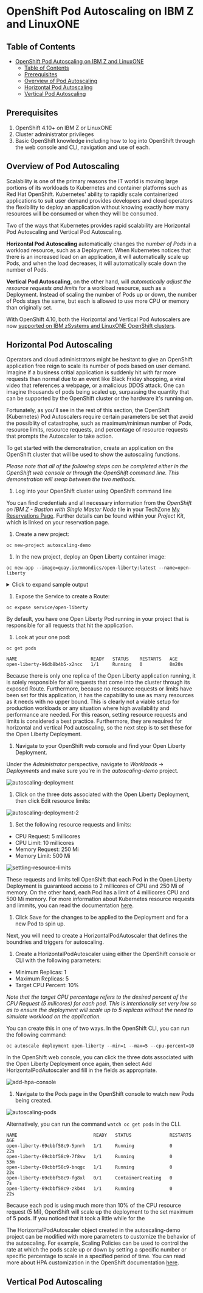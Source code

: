# OpenShift Pod Autoscaling on IBM Z and LinuxONE

## Table of Contents

- [OpenShift Pod Autoscaling on IBM Z and LinuxONE](#openshift-pod-autoscaling-on-ibm-z-and-linuxone)
  - [Table of Contents](#table-of-contents)
  - [Prerequisites](#prerequisites)
  - [Overview of Pod Autoscaling](#overview-of-pod-autoscaling)
  - [Horizontal Pod Autoscaling](#horizontal-pod-autoscaling)
  - [Vertical Pod Autoscaling](#vertical-pod-autoscaling)

## Prerequisites

1. OpenShift 4.10+ on IBM Z or LinuxONE
1. Cluster administrator privileges
1. Basic OpenShift knowledge including how to log into OpenShift through the web console and CLI, navigation and use of each.

## Overview of Pod Autoscaling
Scalability is one of the primary reasons the IT world is moving large portions of its workloads to Kubernetes and container platforms such as Red Hat OpenShift. Kubernetes' ability to rapidly scale containerized applications to suit user demand provides developers and cloud operators the flexibility to deploy an application without knowing exactly how many resources will be consumed or when they will be consumed. 

Two of the ways that Kubernetes provides rapid scalability are Horizontal Pod Autoscaling and Vertical Pod Autoscaling. 

**Horizontal Pod Autoscaling** automatically changes the *number of Pods* in a workload resource, such as a Deployment. When Kubernetes notices that there is an increased load on an application, it will automatically scale up Pods, and when the load decreases, it will automatically scale down the number of Pods.

**Vertical Pod Autoscaling**, on the other hand, will *automatically adjust the resource requests and limits* for a workload resource, such as a Deployment. Instead of scaling the number of Pods up or down, the number of Pods stays the same, but each is allowed to use more CPU or memory than originally set.

With OpenShift 4.10, both the Horizontal and Vertical Pod Autoscalers are now [supported on IBM zSystems and LinuxONE OpenShift clusters](https://docs.openshift.com/container-platform/4.10/release_notes/ocp-4-10-release-notes.html#ocp-4-10-ibm-z).

## Horizontal Pod Autoscaling
Operators and cloud administrators might be hesitant to give an OpenShift application free reign to scale its number of pods based on user demand. Imagine if a business critial application is suddenly hit with far more requests than normal due to an event like Black Friday shopping, a viral video that references a webpage, or a malicious DDOS attack. One can imagine thousands of pods being scaled up, surpassing the quantity that can be supported by the OpenShift cluster or the hardware it's running on. 

Fortunately, as you'll see in the rest of this section, the OpenShift (Kubernetes) Pod Autoscalers require certain parameters be set that avoid the possiblity of catastrophe, such as maximum/minimun number of Pods, resource limits, resource requests, and percentage of resource requests that prompts the Autoscaler to take action.

To get started with the demonstration, create an application on the OpenShift cluster that will be used to show the autoscaling functions. 

*Please note that all of the following steps can be completed either in the OpenShift web console or through the OpenShift command line. This demonstration will swap between the two methods.*

1. Log into your OpenShift cluster using OpenShift command line

  You can find credentials and all necessary information from the *OpenShift on IBM Z - Bastion with Single Master Node* tile in your TechZone [My Reservations Page](https://techzone.ibm.com/my/reservations). Further details can be found within your *Project Kit*, which is linked on your reservation page.

1. Create a new project:

  ```text
  oc new-project autoscaling-demo
  ```

1. In the new project, deploy an Open Liberty container image:

  ```text
  oc new-app --image=quay.io/mmondics/open-liberty:latest --name=open-liberty
  ```

  <details>
  <summary>Click to expand sample output</summary>

  ```text
  --> Found container image 0805ec4 (5 days old) from quay.io for "quay.io/mmondics/open-liberty:latest"

  * An image stream tag will be created as "open-liberty:latest" that will track this image
  
  --> Creating resources ...
      imagestream.image.openshift.io "open-liberty" created
      deployment.apps "open-liberty" created
      service "open-liberty" created
  --> Success
      Application is not exposed. You can expose services to the outside world by executing one or more of the commands below:
      'oc expose service/open-liberty'
      Run 'oc status' to view your app.
  ```
  </details>

1. Expose the Service to create a Route:

  ```text
  oc expose service/open-liberty
  ```

  By default, you have one Open Liberty Pod running in your project that is responsible for all requests that hit the application.

1. Look at your one pod:

  ```text
  oc get pods
  ```

  ```text
  NAME                           READY   STATUS    RESTARTS   AGE
  open-liberty-96db8b4b5-x2ncc   1/1     Running   0          8m20s 
  ```

  Because there is only one replica of the Open Liberty application running, it is solely responsible for all requests that come into the cluster through its exposed Route. Furthermore, because no resource requests or limits have been set for this application, it has the capability to use as many resources as it needs with no upper bound. This is clearly not a viable setup for production workloads or any situation where high availability and performance are needed. For this reason, setting resource requests and limits is considered a best practice. Furthermore, they are required for horizontal and vertical Pod autoscaling, so the next step is to set these for the Open Liberty Deployment.

1. Navigate to your OpenShift web console and find your Open Liberty Deployment. 

  Under the *Administrator* perspective, navigate to *Worklaods* -> *Deployments* and make sure you're in the *autoscaling-demo* project.

  ![autoscaling-deployment](/images/autoscaling-deployment.png)
  
1. Click on the three dots associated with the Open Liberty Deployment, then click Edit resource limits:

  ![autoscaling-deployment-2](images/autoscaling-deployment-2.png)

1. Set the following resource requests and limits:

  - CPU Request: 5 millicores
  - CPU Limit: 10 millicores
  - Memory Request: 250 Mi
  - Memory Limit: 500 Mi

  ![settling-resource-limits](/images/setting-resource-limits.png)

  These requests and limits tell OpenShift that each Pod in the Open Liberty Deployment is guaranteed access to 2 millicores of CPU and 250 Mi of memory. On the other hand, each Pod has a limit of 4 millicores CPU and 500 Mi memory. For more information about Kubernetes resource requests and limmits, you can read the documentation [here](https://kubernetes.io/docs/concepts/configuration/manage-resources-containers/). 

1. Click Save for the changes to be applied to the Deployment and for a new Pod to spin up.

  Next, you will need to create a HorizontalPodAutoscaler that defines the boundries and triggers for autoscaling.

1. Create a HorizontalPodAutoscaler using either the OpenShift console or CLI with the following parameters:

  - Minimum Replicas: 1
  - Maximum Replicas: 5
  - Target CPU Percent: 10%

  *Note that the target CPU percentage refers to the desired percent of the CPU Request (5 milicores) for each pod. This is intentionally set very low so as to ensure the deployment will scale up to 5 replicas without the need to simulate workload on the application.*

  You can create this in one of two ways. In the OpenShift CLI, you can run the following command:

  ```text
  oc autoscale deployment open-liberty --min=1 --max=5 --cpu-percent=10
  ```

  In the OpenShift web console, you can click the three dots associated with the Open Liberty Deployment once again, then select Add HorizontalPodAutoscaler and fill in the fields as appropriate.

  ![add-hpa-console](/images/add-hpa-console.png)

1. Navigate to the Pods page in the OpenShift console to watch new Pods being created.

  ![autoscaling-pods](/images/autoscaling-pods.png)

  Alternatively, you can run the command `watch oc get pods` in the CLI.

  ```text
  NAME                            READY   STATUS              RESTARTS   AGE
  open-liberty-69cbbf58c9-5pnrh   1/1     Running             0          22s
  open-liberty-69cbbf58c9-7f8vw   1/1     Running             0          53m
  open-liberty-69cbbf58c9-bnqgc   1/1     Running             0          22s
  open-liberty-69cbbf58c9-fg8xl   0/1     ContainerCreating   0          7s
  open-liberty-69cbbf58c9-zkb44   1/1     Running             0          22s
  ```

  Because each pod is using much more than 10% of the CPU resource request (5 Mi), OpenShift will scale up the deployment to the set maximum of 5 pods. If you noticed that it took a little while for the 

The HorizontalPodAutoscaler object created in the autoscaling-demo project can be modified with more parameters to customize the behavior of the autoscaling. For example, Scaling Policies can be used to control the rate at which the pods scale up or down by setting a specific number or specific percentage to scale in a specified period of time. You can read more about HPA customization in the OpenShift documentation [here](https://docs.openshift.com/container-platform/4.10/nodes/pods/nodes-pods-autoscaling.html#nodes-pods-autoscaling-best-practices-hpa_nodes-pods-autoscaling).

## Vertical Pod Autoscaling
